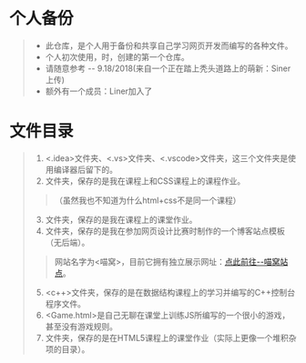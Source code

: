 # 个人备份
>   *   此仓库，是个人用于备份和共享自己学习网页开发而编写的各种文件。
>   *   个人初次使用<git>，<github>时，创建的第一个仓库。
>   *   请随意参考 -- 9.18/2018(来自一个正在踏上秃头道路上的萌新：Siner上传)
>   *   额外有一个成员：Liner加入了

# 文件目录
>   1.  <.idea>文件夹、<.vs>文件夹、<.vscode>文件夹，这三个文件夹是使用编译器后留下的。
>   2.  <Class>文件夹，保存的是我在<html>课程上和CSS课程上的课程作业。
>   >   （虽然我也不知道为什么html+css不是同一个课程）
>   3.  <JavaScript>文件夹，保存的是我在<JavaScript>课程上的课堂作业。
>   4.  <MiaoWo>文件夹，保存的是我在参加网页设计比赛时制作的一个博客站点模板（无后端）。
>   >   网站名字为<喵窝>，目前它拥有独立展示网址：[点此前往--喵窝站点](http://blog.scmanga.cn)。
>   5.  <c++>文件夹，保存的是在数据结构课程上的学习并编写的C++控制台程序文件。
>   6.  <Game.html>是自己无聊在课堂上训练JS所编写的一个很小的游戏，甚至没有游戏规则。
>   7.  <test>文件夹，保存的是在HTML5课程上的课堂作业（实际上更像一个堆积杂项的目录）。